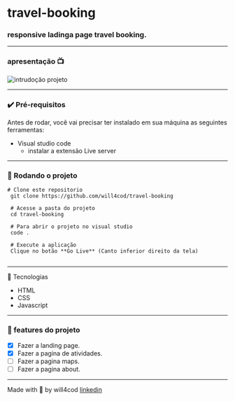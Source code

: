 # travel-booking

### responsive ladinga page travel booking.

---

### apresentação 📺
![intrudoção projeto](/img/travel.gif)

--- 

### ✔️ Pré-requisitos
Antes de rodar, você vai precisar ter instalado em sua máquina as seguintes ferramentas:

- Visual studio code
  - instalar a extensão Live server
---
  
### 🏁 Rodando o projeto
```
# Clone este repositorio
 git clone https://github.com/will4cod/travel-booking
 
 # Acesse a pasta do projeto
 cd travel-booking
 
 # Para abrir o projeto no visual studio  
 code .
 
 # Execute a aplicação
 Clique no botão **Go Live** (Canto inferior direito da tela)
 
```
---

 🔧 Tecnologias

- HTML
- CSS
- Javascript

---

### 🚧 features do projeto

- [x] Fazer a landing page.
- [x] Fazer a pagina de atividades.
- [ ] Fazer a pagina maps.
- [ ] Fazer a pagina about.

---

Made with 💙 by will4cod <a href="https://www.linkedin.com/in/william-fernandes-4806a0173/" target="_blank">linkedin</a>
